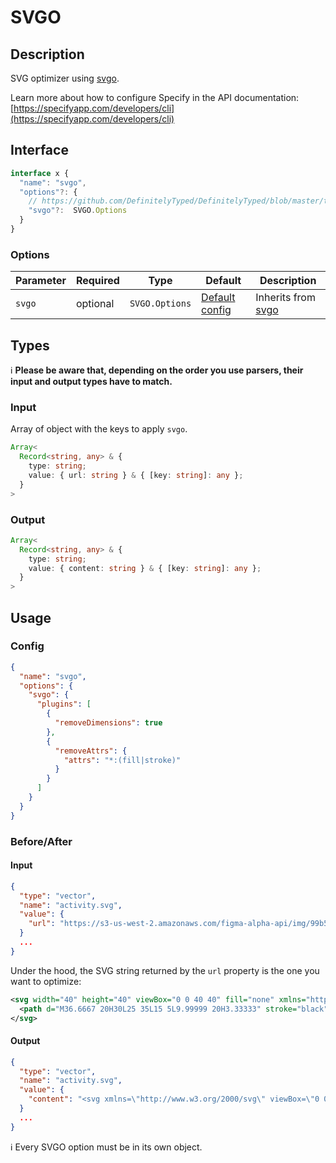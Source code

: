 # SVGO

## Description

SVG optimizer using [svgo](https://github.com/svg/svgo).

Learn more about how to configure Specify in the API documentation: [https://specifyapp.com/developers/cli](https://specifyapp.com/developers/cli)

## Interface

```ts
interface x {
  "name": "svgo",
  "options"?: {
    // https://github.com/DefinitelyTyped/DefinitelyTyped/blob/master/types/svgo/index.d.ts#L348
    "svgo"?:  SVGO.Options 
  }
}
```

### Options
| Parameter | Required  | Type           | Default                                                      | Description                                       |
| --------- | --------- | -------------- | ------------------------------------------------------------ | ------------------------------------------------- |
| `svgo`    | optional  | `SVGO.Options` | [Default config](https://github.com/svg/svgo#what-it-can-do) | Inherits from [svgo](https://github.com/svg/svgo) |

## Types

ℹ️ **Please be aware that, depending on the order you use parsers, their input and output types have to match.**

### Input

Array of object with the keys to apply `svgo`.

```ts
Array<
  Record<string, any> & {
    type: string;
    value: { url: string } & { [key: string]: any };
  }
>
```

### Output

```ts
Array<
  Record<string, any> & {
    type: string;
    value: { content: string } & { [key: string]: any };
  }
>
```

## Usage
### Config

```json
{
  "name": "svgo",
  "options": {
    "svgo": {
      "plugins": [
        {
          "removeDimensions": true
        },
        {
          "removeAttrs": {
            "attrs": "*:(fill|stroke)"
          }
        }
      ]
    }
  }
}
```
### Before/After

#### Input

```json
{
  "type": "vector",
  "name": "activity.svg",
  "value": {
    "url": "https://s3-us-west-2.amazonaws.com/figma-alpha-api/img/99b5/b311/257c650341b701d691be78f247b9cf5e"
  }
  ...
}
```
Under the hood, the SVG string returned by the `url` property is the one you want to optimize:
```xml
<svg width="40" height="40" viewBox="0 0 40 40" fill="none" xmlns="http://www.w3.org/2000/svg">
  <path d="M36.6667 20H30L25 35L15 5L9.99999 20H3.33333" stroke="black" stroke-width="3.33333" stroke-linecap="round" stroke-linejoin="round"/>
</svg>
```

#### Output

```json
{
  "type": "vector",
  "name": "activity.svg",
  "value": {
    "content": "<svg xmlns=\"http://www.w3.org/2000/svg\" viewBox=\"0 0 40 40\"><path d=\"M36.667 20H30l-5 15L15 5l-5 15H3.333\" stroke-width=\"3.333\" stroke-linecap=\"round\" stroke-linejoin=\"round\"/></svg>"
  }
  ...
}
```

ℹ️  Every SVGO option must be in its own object.